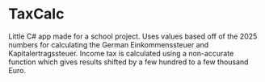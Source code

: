 # TaxCalc
Little C# app made for a school project. Uses values based off of the 2025 numbers for calculating the German Einkommenssteuer and Kapitalertragssteuer. Income tax is calculated using a non-accurate function which gives results shifted by a few hundred to a few thousand Euro.
